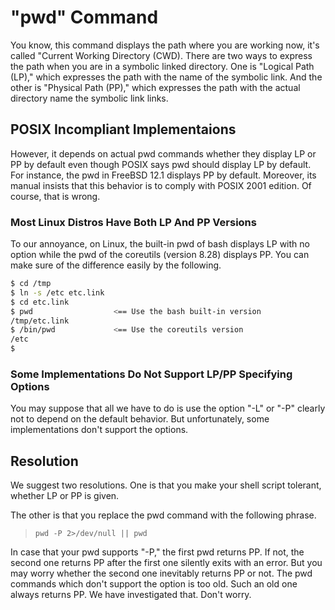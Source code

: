 # "pwd" Command

You know, this command displays the path where you are working now, it's called "Current Working Directory (CWD). There are two ways to express the path when you are in a symbolic linked directory. One is "Logical Path (LP)," which expresses the path with the name of the symbolic link. And the other is "Physical Path (PP)," which expresses the path with the actual directory name the symbolic link links.

## POSIX Incompliant Implementaions

However, it depends on actual pwd commands whether they display LP or PP by default even though POSIX says pwd should display LP by default. For instance, the pwd in FreeBSD 12.1 displays PP by default. Moreover, its manual insists that this behavior is to comply with POSIX 2001 edition. Of course, that is wrong.

### Most Linux Distros Have Both LP And PP Versions

To our annoyance, on Linux, the built-in pwd of bash displays LP with no option while the pwd of the coreutils (version 8.28) displays PP. You can make sure of the difference easily by the following.

```sh
$ cd /tmp
$ ln -s /etc etc.link
$ cd etc.link
$ pwd                  <== Use the bash built-in version
/tmp/etc.link
$ /bin/pwd             <== Use the coreutils version
/etc
$ 
```

### Some Implementations Do Not Support LP/PP Specifying Options

You may suppose that all we have to do is use the option "-L" or "-P" clearly not to depend on the default behavior. But unfortunately, some implementations don't support the options.

## Resolution

We suggest two resolutions. One is that you make your shell script tolerant, whether LP or PP is given.

The other is that you replace the pwd command with the following phrase.

> `pwd -P 2>/dev/null || pwd`

In case that your pwd supports "-P," the first pwd returns PP. If not, the second one returns PP after the first one silently exits with an error. But you may worry whether the second one inevitably returns PP or not. The pwd commands which don't support the option is too old. Such an old one always returns PP. We have investigated that. Don't worry.
